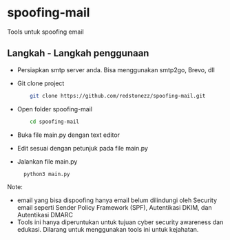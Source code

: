 # spoofing-mail
Tools untuk spoofing email

## Langkah - Langkah penggunaan

- Persiapkan smtp server anda. Bisa menggunakan smtp2go, Brevo, dll
  
- Git clone project
  ```sh
      git clone https://github.com/redstonezz/spoofing-mail.git
  ```
- Open folder spoofing-mail
  ```sh
      cd spoofing-mail
  ```

- Buka file main.py dengan text editor

- Edit sesuai dengan petunjuk pada file main.py

- Jalankan file main.py
    ```sh
      python3 main.py
  ```

Note: 
- email yang bisa dispoofing hanya email belum dilindungi oleh Security email seperti Sender Policy Framework (SPF), Autentikasi DKIM, dan Autentikasi DMARC
- Tools ini hanya diperuntukan untuk tujuan cyber security awareness dan edukasi. Dilarang untuk menggunakan tools ini untuk kejahatan.
